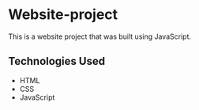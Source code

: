 # Website-project
This is a website project that was built using JavaScript.

## Technologies Used
 - HTML
 - CSS
 - JavaScript
